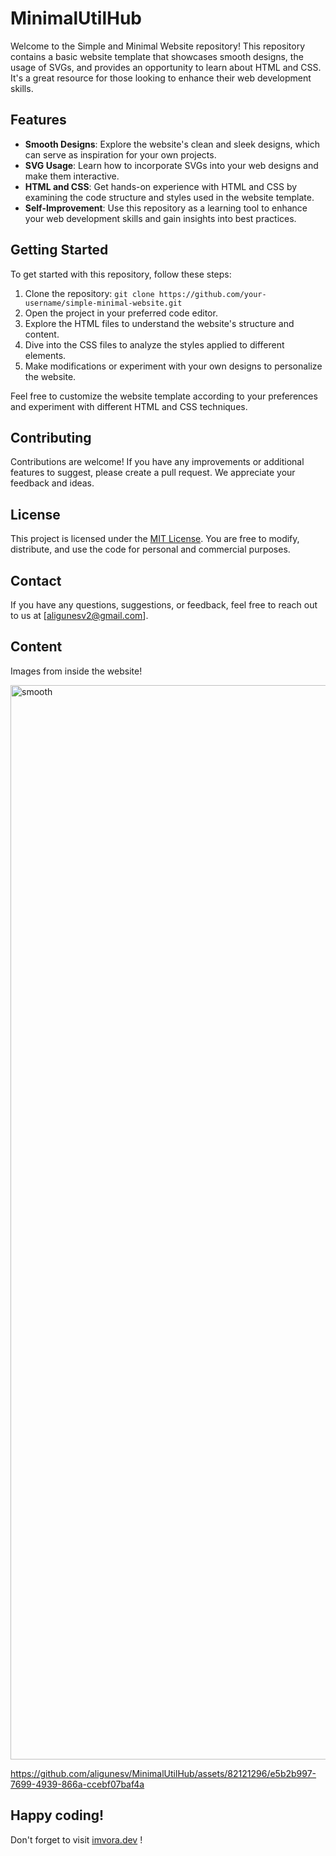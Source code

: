 # MinimalUtilHub
Welcome to the Simple and Minimal Website repository! This repository contains a basic website template that showcases smooth designs, the usage of SVGs, and provides an opportunity to learn about HTML and CSS. It's a great resource for those looking to enhance their web development skills.

## Features

- **Smooth Designs**: Explore the website's clean and sleek designs, which can serve as inspiration for your own projects.
- **SVG Usage**: Learn how to incorporate SVGs into your web designs and make them interactive.
- **HTML and CSS**: Get hands-on experience with HTML and CSS by examining the code structure and styles used in the website template.
- **Self-Improvement**: Use this repository as a learning tool to enhance your web development skills and gain insights into best practices.

## Getting Started

To get started with this repository, follow these steps:

1. Clone the repository: `git clone https://github.com/your-username/simple-minimal-website.git`
2. Open the project in your preferred code editor.
3. Explore the HTML files to understand the website's structure and content.
4. Dive into the CSS files to analyze the styles applied to different elements.
5. Make modifications or experiment with your own designs to personalize the website.

Feel free to customize the website template according to your preferences and experiment with different HTML and CSS techniques.

## Contributing

Contributions are welcome! If you have any improvements or additional features to suggest, please create a pull request. We appreciate your feedback and ideas.

## License

This project is licensed under the [MIT License](LICENSE). You are free to modify, distribute, and use the code for personal and commercial purposes.

## Contact

If you have any questions, suggestions, or feedback, feel free to reach out to us at [aligunesv2@gmail.com].

## Content

Images from inside the website!

<img width="1719" alt="smooth" src="https://github.com/aligunesv/MinimalUtilHub/assets/82121296/44532031-fe4e-457b-9249-b4b13d560e08">


https://github.com/aligunesv/MinimalUtilHub/assets/82121296/e5b2b997-7699-4939-866a-ccebf07baf4a



## Happy coding!

Don't forget to visit [imvora.dev](https://www.imvora.dev) !
